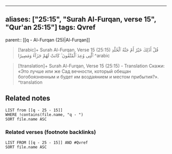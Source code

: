 
---
aliases: ["25:15", "Surah Al-Furqan, verse 15", "Qur'an 25:15"]
tags: Qvref
---

parent:: [[q - Al-Furqan (25)|Al-Furqan]]

> [!arabic]+ Surah Al-Furqan, Verse 15 (25:15)
> <span class="quran-arabic">قُلْ أَذَٰلِكَ خَيْرٌ أَمْ جَنَّةُ ٱلْخُلْدِ ٱلَّتِى وُعِدَ ٱلْمُتَّقُونَ ۚ كَانَتْ لَهُمْ جَزَآءً وَمَصِيرًا</span>
^arabic

> [!translation]+ Surah Al-Furqan, Verse 15 (25:15) - Translation
> Скажи: «Это лучше или же Сад вечности, который обещан богобоязненным и будет им воздаянием и местом прибытия?».
^translation



## Related notes
```dataview
LIST from [[q - 25 - 15]]
WHERE !contains(file.name, "q - ")
SORT file.name ASC
```

### Related verses (footnote backlinks)
```dataview
LIST FROM [[q - 25 - 15]] AND #Qvref
SORT file.name ASC
```

